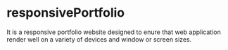 # responsivePortfolio
It is a responsive portfolio website designed to enure that web application render well on a variety of devices and window or screen sizes.
